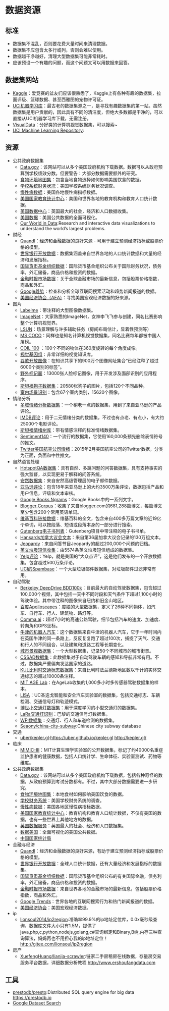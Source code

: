 # 数据资源

## 标准

* 数据集不混乱，否则要花费大量时间来清理数据。
* 数据集不应包含太多行或列，否则会难以使用。
* 数据越干净越好，清理大型数据集可能非常耗时。
* 应该预设一个有趣的问题，而这个问题又可以用数据来回答。

## 数据集网站

* [Kaggle](https://www.kaggle.com/)：爱竞赛的盆友们应该很熟悉了，Kaggle上有各种有趣的数据集，拉面评级、篮球数据、甚至西雅图的宠物许可证。
* [UCI机器学习库](http://mlr.cs.umass.edu/ml/)：最古老的数据集源之一，是寻找有趣数据集的第一站。虽然数据集是用户贡献的，因此具有不同的清洁度，但绝大多数都是干净的，可以直接从UCI机器学习库下载，无需注册。
* [VisualData](https://www.visualdata.io/)：分好类的计算机视觉数据集，可以搜索~
* [UCI Machine Learning Repository](http://archive.ics.uci.edu/ml/index.php):

## 资源

* 公共政府数据集
    - [Data.gov](https://www.data.gov/)：该网站可以从多个美国政府机构下载数据。数据可以从政府预算到学校绩效分数。但要警告：大部分数据需要额外的研究。
    - [食物环境地图集](https://catalog.data.gov/dataset/food-environment-atlas-f4a22)：包含当地食物选择如何影响美国饮食的数据。
    - [学校系统财务状况](https://catalog.data.gov/dataset/annual-survey-of-school-system-finances)：美国学校系统财务状况调查。
    - [慢性病数据](https://catalog.data.gov/dataset/u-s-chronic-disease-indicators-cdi-e50c9)：美国各地慢性病指标数据。
    - [美国国家教育统计中心](https://nces.ed.gov/)：美国和世界各地的教育机构和教育人口统计数据。
    - [英国数据中心](https://www.ukdataservice.ac.uk/)：英国最大的社会，经济和人口数据收集。
    - [美国数据](http://datausa.io/)：美国公共数据的全面可视化。
    - [Our World in Data](https://ourworldindata.org):Research and interactive data visualizations to understand the world’s largest problems.
* 财经
    - [Quandl](https%3A//www.quandl.com/)：经济和金融数据的良好来源 - 可用于建立预测经济指标或股票价格的模型。
    - [世界银行开放数据](https%3A//data.worldbank.org/)：数据集涵盖来自世界各地的人口统计数据和大量的经济和发展指标。
    - [国际货币基金组织数据](https%3A//www.imf.org/en/Data)：国际货币基金组织公布关于国际财务状况，债务率，外汇储备，商品价格和投资的数据。
    - [金融时报市场数据](https%3A//markets.ft.com/data/)：关于全球金融市场的最新信息，包括股票价格指数，商品和外汇。
    - [Google趋势](http%3A//www.google.com/trends%3Fq%3Dgoogle%26ctab%3D0%26geo%3Dall%26date%3Dall%26sort%3D0)：检查和分析全球互联网搜索活动和趋势新闻报道的数据。
    - [美国经济协会（AEA）](https%3A//www.aeaweb.org/resources/data/us-macro-regional)：寻找美国宏观经济数据的好来源。
* 图片
    - [Labelme](http://labelme.csail.mit.edu/Release3.0/browserTools/php/dataset.php)：带注释的大型图像数据集。
    - [ImageNet](http://image-net.org/)：大家熟悉的ImageNet，女神李飞飞参与创建，同名比赛影响整个计算机视觉界。
    - [LSUN](http://lsun.cs.princeton.edu/2016/)：场景理解与许多辅助任务（房间布局估计，显着性预测等）
    - [MS COCO](http://mscoco.org/)：同样也是知名计算机视觉数据集，同名比赛每年都被中国人屠榜。
    - [COIL 100](http://www1.cs.columbia.edu/CAVE/software/softlib/coil-100.php) ：100个不同的物体在360度旋转的每个角度成像。
    - [视觉基因组](http://visualgenome.org/)：非常详细的视觉知识库。
    - [谷歌开放图像](https://research.googleblog.com/2016/09/introducing-open-images-dataset.html)：在知识共享下的900万个图像网址集合“已经注释了超过6000个类别的标签”。
    - [野外标记面](http://vis-www.cs.umass.edu/lfw/)：13000张人脸标记图像，用于开发涉及面部识别的应用程序。
    - [斯坦福狗子数据集](http://vision.stanford.edu/aditya86/ImageNetDogs/)：20580张狗子的图片，包括120个不同品种。
    - [室内场景识别](http://web.mit.edu/torralba/www/indoor.html)：包含67个室内类别，15620个图像。
* 情绪分析
    - [多域情绪分析数据集](http://www.cs.jhu.edu/~mdredze/datasets/sentiment/)：一个稍老一点的数据集，用到了来自亚马逊的产品评论。
    - [IMDB评论](http://ai.stanford.edu/~amaas/data/sentiment/)：用于二元情绪分类的数据集，不过也有点老、有点小，有大约25000个电影评论。
    - [斯坦福情绪树库](http://nlp.stanford.edu/sentiment/code.html)：带有情感注释的标准情绪数据集。
    - [Sentiment140](http://help.sentiment140.com/for-students/)：一个流行的数据集，它使用160,000条预先删除表情符号的推文。
    - [Twitter美国航空公司情绪](https://www.kaggle.com/crowdflower/twitter-airline-sentiment)：2015年2月美国航空公司的Twitter数据，分类为正面，负面和中性推文。
* 自然语言处理
    - [HotspotQA数据集](https://hotpotqa.github.io/)：具有自然、多跳问题的问答数据集，具有支持事实的强大监督，以实现更易于解释的问答系统。
    - [安然数据集](https://www.cs.cmu.edu/~./enron/)：来自安然高级管理层的电子邮件数据。
    - [亚马逊评论](https://snap.stanford.edu/data/web-Amazon.html)：包含18年来亚马逊上的大约3500万条评论，数据包括产品和用户信息，评级和文本审核。
    - [Google Books Ngrams](https://aws.amazon.com/datasets/google-books-ngrams/)：Google Books中的一系列文字。
    - [Blogger Corpus](http://u.cs.biu.ac.il/~koppel/BlogCorpus.htm)：收集了来自blogger.com的681,288篇博文，每篇博文至少包含200个常用英语单词。
    - [维基百科链接数据](https://code.google.com/p/wiki-links/downloads/list)：维基百科的全文，包含来自400多万篇文章的近19亿个单词，可以按段落、短语或段落本身的一部分进行搜索。
    - [Gutenberg电子书列表](http://www.gutenberg.org/wiki/Gutenberg:Offline_Catalogs)：Gutenberg项目中带注释的电子书书单。
    - [Hansards加拿大议会文本](http://www.isi.edu/natural-language/download/hansard/)：来自第36届加拿大议会记录的130万组文本。
    - [Jeopardy](http://www.reddit.com/r/datasets/comments/1uyd0t/200000_jeopardy_questions_in_a_json_file/)：来自问答节目Jeopardy的超过200,000个问题的归档。
    - [英文垃圾短信收集](http://www.dt.fee.unicamp.br/~tiago/smsspamcollection/)：由5574条英文垃圾短信组成的数据集。
    - [Yelp评论](https://www.yelp.com/dataset)：Yelp，就是美国的“大众点评”，这是他们发布的一个开放数据集，包含超过500万条评论。
    - [UCI的Spambase](https://archive.ics.uci.edu/ml/datasets/Spambase)：一个大型垃圾邮件数据集，对垃圾邮件过滤非常有用。
* 自动驾驶
    - [Berkeley DeepDrive BDD100k](http://bdd-data.berkeley.edu/)：目前最大的自动驾驶数据集，包含超过100,000个视频，其中包括一天中不同时段和天气条件下超过1,100小时的驾驶体验。其中带注释的图像来自纽约和旧金山地区。
    - [百度Apolloscapes](http://apolloscape.auto/)：度娘的大型数据集，定义了26种不同物体，如汽车、自行车、行人、建筑物、路灯等。
    - [Comma.ai](https://archive.org/details/comma-dataset)：超过7小时的高速公路驾驶，细节包括汽车的速度、加速度、转向角和GPS坐标。
    - [牛津的机器人汽车](http://robotcar-dataset.robots.ox.ac.uk/)：这个数据集来自牛津的机器人汽车，它于一年时间内在英国牛津的同一条路上，反反复复跑了超过100次，捕捉了天气、交通和行人的不同组合，以及建筑和道路工程等长期变化。
    - [城市景观数据集](https://www.cityscapes-dataset.com/)：一个大型数据集，记录50个不同城市的城市街景。
    - [CSSAD数据集](http://aplicaciones.cimat.mx/Personal/jbhayet/ccsad-dataset)：此数据集对于自动驾驶车辆的感知和导航非常有用。不过，数据集严重偏向发达国家的道路。
    - [KUL比利时交通标志数据集](http://www.vision.ee.ethz.ch/~timofter/traffic_signs/)：来自比利时法兰德斯地区数以千计的实体交通标志的超过10000条注释。
    - [MIT AGE Lab](http://lexfridman.com/automated-synchronization-of-driving-data-video-audio-telemetry-accelerometer/)：在AgeLab收集的1,000多小时多传感器驾驶数据集的样本。
    - [LISA](http://cvrr.ucsd.edu/LISA/datasets.html)：UC圣迭戈智能和安全汽车实验室的数据集，包括交通标志、车辆检测、交通信号灯和轨迹模式。
    - [博世小交通灯数据集](https://hci.iwr.uni-heidelberg.de/node/6132)：用于深度学习的小型交通灯的数据集。
    - [LaRa交通灯识别](http://www.lara.prd.fr/benchmarks/trafficlightsrecognition)：巴黎的交通信号灯数据集。
    - [WPI数据集](http://computing.wpi.edu/dataset.html)：交通灯、行人和车道检测的数据集。
    * [Seaony/china-city-subway](https://github.com/Seaony/china-city-subway):Chinese city subway database
* 交通
    - [uber/kepler.gl](https://github.com/uber/kepler.gl):https://uber.github.io/kepler.gl  http://kepler.gl/
* 临床
    - [MIMIC-III](https://mimic.physionet.org/)：MIT计算生理学实验室的公开数据集，标记了约40000名重症监护患者的健康数据，包括人口统计学、生命体征、实验室测试、药物等维度。
* 公共政府数据集
    - [Data.gov](https://www.data.gov/)：该网站可以从多个美国政府机构下载数据，包括各种奇怪的数据，从政府预算到考试分数都有。不过，其中大部分数据需要进一步研究。
    - [食物环境地图集](https://catalog.data.gov/dataset/food-environment-atlas-f4a22)：本地食材如何影响美国饮食的数据。
    - [学校财务系统](https://catalog.data.gov/dataset/annual-survey-of-school-system-finances)：美国学校财务系统的调查。
    - [慢性病数据](https://catalog.data.gov/dataset/u-s-chronic-disease-indicators-cdi-e50c9)：美国各地区慢性病指标数据。
    - [美国国家教育统计中心](https://nces.ed.gov/)：教育机构和教育人口统计数据，不仅有美国的数据，也有一些世界上其他地方的数据。
    - [英国数据服务](https://www.ukdataservice.ac.uk/)：英国最大的社会、经济和人口数据集。
    - [数据美国](http://datausa.io/)：全面可视化的美国公共数据。
    - [中国国家统计局](http://www.stats.gov.cn/)
* 金融与经济
    - [Quandl](https://www.quandl.com/)：经济和金融数据的良好来源，有助于建立预测经济指标或股票价格的模型。
    - [世界银行开放数据](https://data.worldbank.org/)：全球人口统计数据，还有大量经济和发展指标的数据集。
    - [国际货币基金组织数据](https://www.imf.org/en/Data)：国际货币基金组织公布的有关国际金融，债务利率，外汇储备，商品价格和投资的数据。
    - [金融时报市场数据](https://markets.ft.com/data/)：来自世界各地的金融市场的最新信息，包括股票价格指数，商品和外汇。
    - [Google Trends](http://www.google.com/trends?q=google&ctab=0&geo=all&date=all&sort=0)：世界各地的互联网搜索行为和热门新闻报道的数据。
    - [美国经济协会](https://www.aeaweb.org/resources/data/us-macro-regional)：美国宏观经济数据。
* ip
    - [lionsoul2014/ip2region](https://github.com/lionsoul2014/ip2region):准确率99.9%的ip地址定位库，0.0x毫秒级查询，数据库文件大小只有1.5M，提供了java,php,c,python,nodejs,golang,c#查询绑定和Binary,B树,内存三种查询算法，妈妈再也不用担心我的ip地址定位！ http://gitee.com/lionsoul/ip2region
* 房产
    - [XuefengHuang/lianjia-scrawler](https://github.com/XuefengHuang/lianjia-scrawler):链家二手房租房在线数据，存量房交易服务平台数据，详细数据分析教程 http://www.ershoufangdata.com

## 工具

* [prestodb/presto](https://github.com/prestodb/presto):Distributed SQL query engine for big data https://prestodb.io
* [Google Dataset Search](https://toolbox.google.com/datasetsearch)
